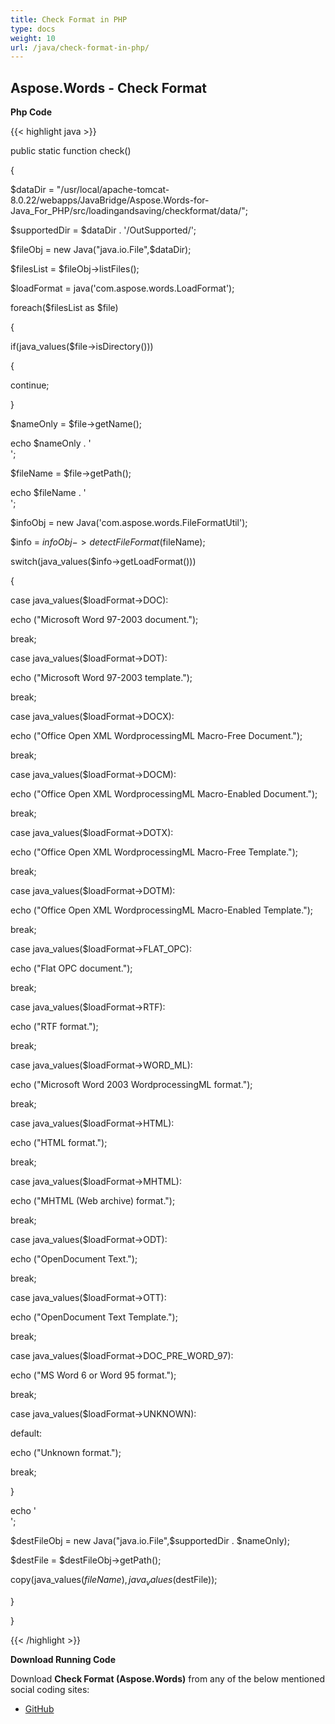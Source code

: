 ```yaml
---
title: Check Format in PHP
type: docs
weight: 10
url: /java/check-format-in-php/
---
```


## **Aspose.Words - Check Format**
**Php Code**

{{< highlight java >}}

 public static function check()

{

$dataDir = "/usr/local/apache-tomcat-8.0.22/webapps/JavaBridge/Aspose.Words-for-Java_For_PHP/src/loadingandsaving/checkformat/data/";

$supportedDir = $dataDir . '/OutSupported/';

$fileObj = new Java("java.io.File",$dataDir);

$filesList  = $fileObj->listFiles();

$loadFormat = java('com.aspose.words.LoadFormat');

foreach($filesList as $file)

{

if(java_values($file->isDirectory()))

{

continue;

}

$nameOnly  = $file->getName();

echo $nameOnly . '<br/>';

$fileName = $file->getPath();

echo $fileName . '<br/>';

$infoObj = new Java('com.aspose.words.FileFormatUtil');

$info = $infoObj->detectFileFormat($fileName);

switch(java_values($info->getLoadFormat()))

{

case java_values($loadFormat->DOC):

echo ("Microsoft Word 97-2003 document.");

break;

case java_values($loadFormat->DOT):

echo ("Microsoft Word 97-2003 template.");

break;

case java_values($loadFormat->DOCX):

echo ("Office Open XML WordprocessingML Macro-Free Document.");

break;

case java_values($loadFormat->DOCM):

echo ("Office Open XML WordprocessingML Macro-Enabled Document.");

break;

case java_values($loadFormat->DOTX):

echo ("Office Open XML WordprocessingML Macro-Free Template.");

break;

case java_values($loadFormat->DOTM):

echo ("Office Open XML WordprocessingML Macro-Enabled Template.");

break;

case java_values($loadFormat->FLAT_OPC):

echo ("Flat OPC document.");

break;

case java_values($loadFormat->RTF):

echo ("RTF format.");

break;

case java_values($loadFormat->WORD_ML):

echo ("Microsoft Word 2003 WordprocessingML format.");

break;

case java_values($loadFormat->HTML):

echo ("HTML format.");

break;

case java_values($loadFormat->MHTML):

echo ("MHTML (Web archive) format.");

break;

case java_values($loadFormat->ODT):

echo ("OpenDocument Text.");

break;

case java_values($loadFormat->OTT):

echo ("OpenDocument Text Template.");

break;

case java_values($loadFormat->DOC_PRE_WORD_97):

echo ("MS Word 6 or Word 95 format.");

break;

case java_values($loadFormat->UNKNOWN):

default:

echo ("Unknown format.");

break;

}

echo '<br/>';

$destFileObj = new Java("java.io.File",$supportedDir . $nameOnly);

$destFile = $destFileObj->getPath();

copy(java_values($fileName), java_values($destFile));

}

}

{{< /highlight >}}

**Download Running Code**

Download **Check Format (Aspose.Words)** from any of the below mentioned social coding sites:

- [GitHub](https://github.com/aspose-words/Aspose.Words-for-Java/blob/master/Plugins/Aspose_Words_Java_for_PHP/src/loadingandsaving/checkformat/php/CheckFormat.php)
